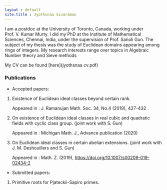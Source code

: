 ```yaml
---
layout : default
site.title : Jyothsnaa Sivaraman
---
```

I am a postdoc at the University of Toronto, Canada, working under <br/>
Prof. V. Kumar Murty. I did my PhD at the Institute of Mathematical Sciences, Chennai, India, under the supervision of Prof. Sanoli Gun. The subject of my thesis was the study of Euclidean domains appearing
among rings of integers. My research interests range over topics in Algebraic Number theory and
Sieve methods

My CV can be found [here](jyothsnaa cv.pdf)

### Publications

- Accepted papers:

1. Existence of Euclidean ideal classes beyond certain rank.

   Appeared in : J. Ramanujan Math. Soc. 34, No.4 (2019), 427-432

2. On existence of Euclidean ideal classes in real cubic and quadratic fields with cyclic class group.
   (joint work with S. Gun) 
   
   Appeared in : Michigan Math. J., Advance publication (2020)
       
3. On Euclidean ideal classes in certain abelian extensions.
   (joint work with J. M. Deshouillers and S. Gun)
   
   Appeared in : Math. Z. (2019), https://doi.org/10.1007/s00209-019-02434-2
   
   
 
- Submitted papers:

1. Primitive roots for Pjateckii-Sapiro primes.

